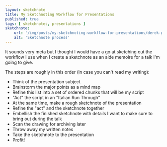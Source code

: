 ```yaml
---
layout: sketchnote
title: My Sketchnoting Workflow for Presentations
published: true
tags: [ sketchnotes, presentations ]
sketchnote:
    url: '/img/posts/my-sketchnoting-workflow-for-presentations/derek-graham-sketchnote-process-bw-scan.png'
    alt: 'Sketchnote process'
---
```


It sounds very meta but I thought I would have a go at sketching out the 
workflow I use when I create a sketchnote as an aide memoire for a talk I'm 
going to give.

The steps are roughly in this order (in case you can't read my writing):

* Think of the presentation subject
* Brainstorm the major points as a mind map
* Refine this list into a set of ordered chunks that will be my script
* "Act" the script in an "Italian Run Through"
* At the same time, make a rough sketchnote of the presentation
* Refine the "act" and the sketchnote together
* Embellish the finished sketchnote with details I want to make sure to bring out during the talk
* Scan the drawing for archiving later
* Throw away my written notes
* Take the sketchnote to the presentation
* Profit!

